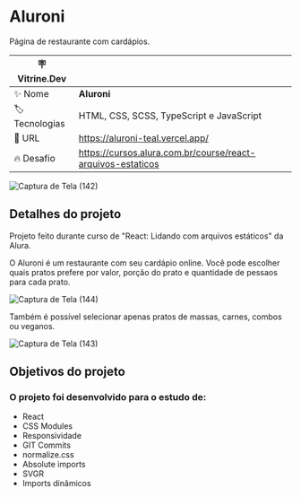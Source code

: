 # Aluroni

Página de restaurante com cardápios.

| :placard: Vitrine.Dev |     |
| -------------  | --- |
| :sparkles: Nome        | **Aluroni**
| :label: Tecnologias | HTML, CSS, SCSS, TypeScript e JavaScript
| :rocket: URL         | https://aluroni-teal.vercel.app/
| :fire: Desafio     | https://cursos.alura.com.br/course/react-arquivos-estaticos

![Captura de Tela (142)](https://user-images.githubusercontent.com/91892938/199042261-06d4fe01-e289-4a9a-9164-6261c697247f.png#vitrinedev)

## Detalhes do projeto

Projeto feito durante curso de "React: Lidando com arquivos estáticos" da Alura.

O Aluroni é um restaurante com seu cardápio online. Você pode escolher quais pratos prefere por valor, porção do prato e quantidade de pessaos para cada prato.

![Captura de Tela (144)](https://user-images.githubusercontent.com/91892938/199044239-d540f62e-3cba-4623-9217-ab7d319f0e7b.png)

Também é possível selecionar apenas pratos de massas, carnes, combos ou veganos.

![Captura de Tela (143)](https://user-images.githubusercontent.com/91892938/199044390-60019936-279c-4f90-81c3-48a353df812c.png)

## Objetivos do projeto
### O projeto foi desenvolvido para o estudo de:
* React
* CSS Modules
* Responsividade
* GIT Commits
* normalize.css
* Absolute imports
* SVGR
* Imports dinâmicos
